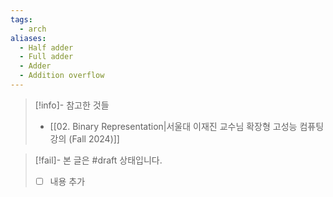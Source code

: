 ```yaml
---
tags:
  - arch
aliases:
  - Half adder
  - Full adder
  - Adder
  - Addition overflow
---
```

> [!info]- 참고한 것들
> - [[02.  Binary Representation|서울대 이재진 교수님 확장형 고성능 컴퓨팅 강의 (Fall 2024)]]

> [!fail]- 본 글은 #draft 상태입니다.
> - [ ] 내용 추가